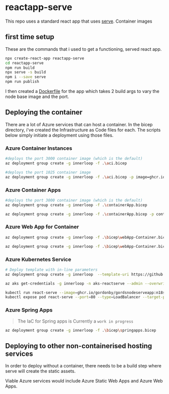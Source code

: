 # reactapp-serve

This repo uses a standard react app that uses [serve](https://github.com/vercel/serve-handler).
Container images 

## first time setup

These are the commands that i used to  get a functioning, served react app.

```bash
npx create-react-app reactapp-serve
cd reactapp-serve
npm run build 
npx serve -s build
npm i --save serve
npm run publish
```

I then created a [Dockerfile](reactapp-serve/Dockerfile) for the app which takes 2 build args to vary the node base image and the port.

## Deploying the container

There are a lot of Azure services that can host a container.
In the bicep directory, i've created the Infrastructure as Code files for each.
The scripts below simply initiate a deployment using those files.

### Azure Container Instances

```bash
#deploys the port 3000 container image (which is the default)
az deployment group create -g innerloop -f .\aci.bicep

#deploys the port 1025 container image
az deployment group create -g innerloop -f .\aci.bicep -p image=ghcr.io/gordonby/gordsnodeserveapp:n18s14port1025 port=1025 --query properties.outputs.fqdn.value -o tsv
```

### Azure Container Apps

```bash
#deploys the port 3000 container image (which is the default)
az deployment group create -g innerloop -f .\containerApp.bicep

az deployment group create -g innerloop -f .\containerApp.bicep -p containerImage=ghcr.io/gordonby/gordsnodeserveapp:n18s14port1025 targetPort=1025
```

### Azure Web App for Container

```bash
az deployment group create -g innerloop -f .\bicep\webApp-Container.bicep

az deployment group create -g innerloop -f .\bicep\webApp-Container.bicep -p containerImage=ghcr.io/gordonby/gordsnodeserveapp:n18s14port1025 port=1025 nameseed=reactserve1025
```

### Azure Kubernetes Service

```bash
# Deploy template with in-line parameters
az deployment group create -g innerloop  --template-uri https://github.com/Azure/AKS-Construction/releases/download/0.9.6/main.json -p resourceName=reactserve JustUseSystemPool=true

az aks get-credentials -g innerloop -n aks-reactserve --admin --overwrite-existing

kubectl run react-serve --image=ghcr.io/gordonby/gordsnodeserveapp:n18s14port1025 --port 1025
kubectl expose pod react-serve --port=80 --type=LoadBalancer --target-port=1025
```

### Azure Spring Apps

> The IaC for Spring apps is Currently a `work in progress`

```bash
az deployment group create -g innerloop -f .\bicep\springapps.bicep
```

## Deploying to other non-containerised hosting services

In order to deploy without a container, there needs to be a build step where serve will create the static assets.

Viable Azure services would include Azure Static Web Apps and Azure Web Apps.
